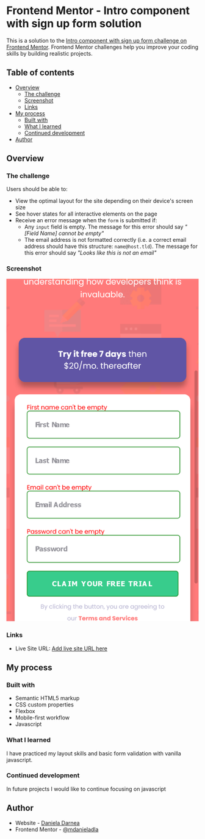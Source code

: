 # Frontend Mentor - Intro component with sign up form solution

This is a solution to the [Intro component with sign up form challenge on Frontend Mentor](https://www.frontendmentor.io/challenges/intro-component-with-signup-form-5cf91bd49edda32581d28fd1). Frontend Mentor challenges help you improve your coding skills by building realistic projects.

## Table of contents

- [Overview](#overview)
  - [The challenge](#the-challenge)
  - [Screenshot](#screenshot)
  - [Links](#links)
- [My process](#my-process)
  - [Built with](#built-with)
  - [What I learned](#what-i-learned)
  - [Continued development](#continued-development)
- [Author](#author)

## Overview

### The challenge

Users should be able to:

- View the optimal layout for the site depending on their device's screen size
- See hover states for all interactive elements on the page
- Receive an error message when the `form` is submitted if:
  - Any `input` field is empty. The message for this error should say _"[Field Name] cannot be empty"_
  - The email address is not formatted correctly (i.e. a correct email address should have this structure: `name@host.tld`). The message for this error should say _"Looks like this is not an email"_

### Screenshot

![](./images/screenshot.png)

### Links

- Live Site URL: [Add live site URL here](https://mdanieladla.github.io/validation-form/)

## My process

### Built with

- Semantic HTML5 markup
- CSS custom properties
- Flexbox
- Mobile-first workflow
- Javascript

### What I learned

I have practiced my layout skills and basic form validation with vanilla javascript.

### Continued development

In future projects I would like to continue focusing on javascript

## Author

- Website - [Daniela Darnea](https://mdanieladla.github.io/portfolio/)
- Frontend Mentor - [@mdanieladla](https://www.frontendmentor.io/profile/mdanieladla)
